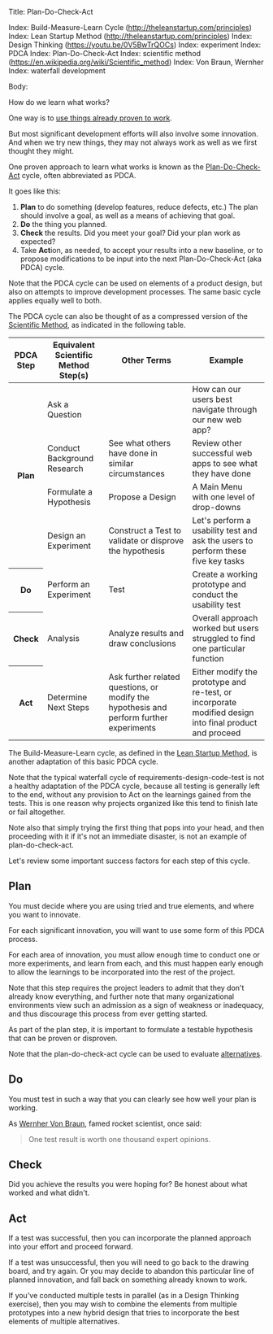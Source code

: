Title: Plan-Do-Check-Act

Index: Build-Measure-Learn Cycle (http://theleanstartup.com/principles)
Index: Lean Startup Method (http://theleanstartup.com/principles)
Index: Design Thinking (https://youtu.be/0V5BwTrQOCs)
Index: experiment
Index: PDCA
Index: Plan-Do-Check-Act
Index: scientific method (https://en.wikipedia.org/wiki/Scientific_method)
Index: Von Braun, Wernher
Index: waterfall development

Body:

How do we learn what works?

One way is to [use things already proven to work][reuse].

But most significant development efforts will also involve some innovation. And when we try new things, they may not always work as well as we first thought they might.

One proven approach to learn what works is known as the <a href="https://en.wikipedia.org/wiki/PDCA" class="reflink" target="ref">Plan-Do-Check-Act</a> cycle, often abbreviated as PDCA.

It goes like this:

1. **Plan** to do something (develop features, reduce defects, etc.) The plan should involve a goal, as well as a means of achieving that goal.
2. **Do** the thing you planned.
3. **Check** the results. Did you meet your goal? Did your plan work as expected?
4. Take **Act**ion, as needed, to accept your results into a new baseline, or to propose modifications to be input into the next Plan-Do-Check-Act (aka PDCA) cycle.

Note that the PDCA cycle can be used on elements of a product design, but also on attempts to improve development processes. The same basic cycle applies equally well to both.

The PDCA cycle can also be thought of as a compressed version of the <a href="https://en.wikipedia.org/wiki/Scientific_method" class="reflink" target="ref">Scientific Method</a>, as indicated in the following table.

<table class="table table-bordered table-condensed table-dense">
	<thead>
	<tr>
		<th>PDCA Step</th>
		<th>Equivalent Scientific Method Step(s)</th>
		<th>Other Terms</th>
		<th>Example</th>
	</tr>
	</thead>
	<tbody>
	<tr>
		<th rowspan="4">Plan</td>
		<td>Ask a Question</td>
		<td>&nbsp;</td>
		<td>How can our users best navigate through our new web app?
	</tr>
	<tr>
		<td>Conduct Background Research</td>
		<td>See what others have done in similar circumstances</td>
		<td>Review other successful web apps to see what they have done</td>
	</tr>
	<tr>
		<td>Formulate a Hypothesis</td>
		<td>Propose a Design</td>
		<td>A Main Menu with one level of drop-downs</td>
	</tr>
	<tr>
		<td>Design an Experiment</td>
		<td>Construct a Test to validate or disprove the hypothesis</td>
		<td>Let's perform a usability test and ask the users to perform these five key tasks</td>
	</tr>
	<tr>
		<th>Do</td>
		<td>Perform an Experiment</td>
		<td>Test</td>
		<td>Create a working prototype and conduct the usability test</td>
	</tr>
	<tr>
		<th>Check</td>
		<td>Analysis</td>
		<td>Analyze results and draw conclusions</td>
		<td>Overall approach worked but users struggled to find one particular function</td>
	</tr>
	<tr>
		<th>Act</th>
		<td>Determine Next Steps</td>
		<td>Ask further related questions, or modify the hypothesis and perform further experiments</td>
		<td>Either modify the prototype and re-test, or incorporate modified design into final product and proceed</td>
	</tr>
	</tbody>
</table>

The Build-Measure-Learn cycle, as defined in the <a href="http://theleanstartup.com/principles" target="ref">Lean Startup Method</a>, is another adaptation of this basic PDCA cycle.

Note that the typical waterfall cycle of requirements-design-code-test is not a healthy adaptation of the PDCA cycle, because all testing is generally left to the end, without any provision to Act on the learnings gained from the tests. This is one reason why projects organized like this tend to finish late or fail altogether.

Note also that simply trying the first thing that pops into your head, and then proceeding with it if it's not an immediate disaster, is not an example of plan-do-check-act.

Let's review some important success factors for each step of this cycle.

## Plan

You must decide where you are using tried and true elements, and where you want to innovate.

For each significant innovation, you will want to use some form of this PDCA process.

For each area of innovation, you must allow enough time to conduct one or more experiments, and learn from each, and this must happen early enough to allow the learnings to be incorporated into the rest of the project.

Note that this step requires the project leaders to admit that they don't already know everything, and further note that many organizational environments view such an admission as a sign of weakness or inadequacy, and thus discourage this process from ever getting started.

As part of the plan step, it is important to formulate a testable hypothesis that can be proven or disproven.

Note that the plan-do-check-act cycle can be used to evaluate [alternatives][].

## Do

You must test in such a way that you can clearly see how well your plan is working.

As <a href="http://en.wikipedia.org/wiki/Wernher_Von_Braun" class="reflink" target="ref">Wernher Von Braun</a>, famed rocket scientist, once said:

> One test result is worth one thousand expert opinions.

## Check

Did you achieve the results you were hoping for? Be honest about what worked and what didn't.

## Act

If a test was successful, then you can incorporate the planned approach into your effort and proceed forward.

If a test was unsuccessful, then you will need to go back to the drawing board, and try again. Or you may decide to abandon this particular line of planned innovation, and fall back on something already known to work.

If you've conducted multiple tests in parallel (as in a Design Thinking exercise), then you may wish to combine the elements from multiple prototypes into a new hybrid design that tries to incorporate the best elements of multiple alternatives.

[alternatives]: consider-alternatives.html

[reuse]: use-things-already-known-to-work.html





